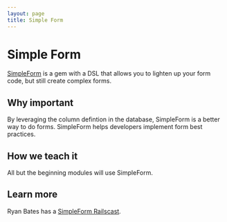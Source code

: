 ```yaml
---
layout: page
title: Simple Form
---
```


Simple Form
===

[SimpleForm](https://github.com/plataformatec/simple_form) is a gem with a DSL that allows you to lighten up your form code, but still create complex forms.


Why important
---

By leveraging the column defintion in the database, SimpleForm is a better way to do forms.  SimpleForm helps developers implement form best practices.


How we teach it
---

All but the beginning modules will use SimpleForm.

Learn more
---

Ryan Bates has a [SimpleForm Railscast](http://railscasts.com/episodes/234-simple-form-revised).
